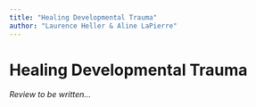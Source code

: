 ```yaml
---
title: "Healing Developmental Trauma"
author: "Laurence Heller & Aline LaPierre"
---
```


# Healing Developmental Trauma

*Review to be written...*
